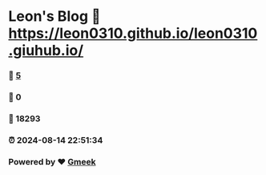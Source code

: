 # Leon's Blog :link: https://leon0310.github.io/leon0310.giuhub.io/ 
### :page_facing_up: [5](https://leon0310.github.io/leon0310.giuhub.io//tag.html) 
### :speech_balloon: 0 
### :hibiscus: 18293 
### :alarm_clock: 2024-08-14 22:51:34 
### Powered by :heart: [Gmeek](https://github.com/Meekdai/Gmeek)
